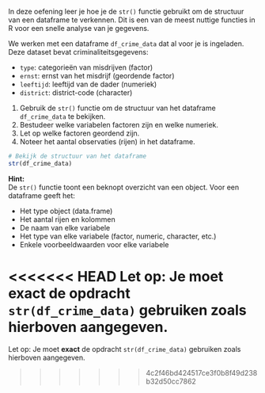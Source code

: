 In deze oefening leer je hoe je de `str()` functie gebruikt om de structuur van een dataframe te verkennen. Dit is een van de meest nuttige functies in R voor een snelle analyse van je gegevens.

We werken met een dataframe `df_crime_data` dat al voor je is ingeladen. Deze dataset bevat criminaliteitsgegevens:
- `type`: categorieën van misdrijven (factor)
- `ernst`: ernst van het misdrijf (geordende factor)
- `leeftijd`: leeftijd van de dader (numeriek)
- `district`: district-code (character)

1. Gebruik de `str()` functie om de structuur van het dataframe `df_crime_data` te bekijken.
2. Bestudeer welke variabelen factoren zijn en welke numeriek.
3. Let op welke factoren geordend zijn.
4. Noteer het aantal observaties (rijen) in het dataframe.

```r
# Bekijk de structuur van het dataframe
str(df_crime_data)
```

**Hint:**  
De `str()` functie toont een beknopt overzicht van een object. Voor een dataframe geeft het:
- Het type object (data.frame)
- Het aantal rijen en kolommen
- De naam van elke variabele
- Het type van elke variabele (factor, numeric, character, etc.)
- Enkele voorbeeldwaarden voor elke variabele

<<<<<<< HEAD
Let op: Je moet **exact** de opdracht `str(df_crime_data)` gebruiken zoals hierboven aangegeven.
=======
Let op: Je moet **exact** de opdracht `str(df_crime_data)` gebruiken zoals hierboven aangegeven.
>>>>>>> 4c2f46bd424517ce3f0b8f49d238b32d50cc7862
